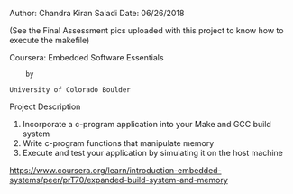 Author: Chandra Kiran Saladi
Date: 06/26/2018

(See the Final Assessment pics uploaded with this project to know how to execute the makefile)

Coursera: Embedded Software Essentials
		
		by

	University of Colorado Boulder

Project Description

1) Incorporate a c-program application into your Make and GCC build system
2) Write c-program functions that manipulate memory
3) Execute and test your application by simulating it on the host machine


https://www.coursera.org/learn/introduction-embedded-systems/peer/prT70/expanded-build-system-and-memory
